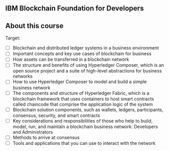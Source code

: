 ## **IBM Blockchain Foundation for Developers**
## About this course

Target:
- [ ] Blockchain and distributed ledger systems in a business environment
- [ ] Important concepts and key use cases of blockchain for business
- [ ] How assets can be transferred in a blockchain network
- [ ] The structure and benefits of using Hyperledger Composer, which is an open source project and a suite of high-level abstractions for business networks
- [ ] How to use Hyperledger Composer to model and build a simple business network
- [ ] The components and structure of Hyperledger Fabric, which is a blockchain framework that uses containers to host smart contracts called chaincode that comprise the application logic of the system
- [ ] Blockchain solution components, such as wallets, ledgers, participants, consensus, security, and smart contracts
- [ ] Key considerations and responsibilities of those who help to build, model, run, and maintain a blockchain business network: Developers and Administrators
- [ ] Methods to arrive at consensus
- [ ] Tools and applications that you can use to interact with the network